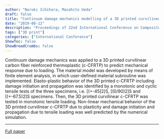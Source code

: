 ```yaml
---
author: "Naruki Ichihara, Masahito Ueda"
draft: false
title: "Continuum damage mechanics modelling of a 3D printed curvilinear CFRTP"
date: "2019-08-12"
description: "Proceedings of 22nd International Conference on Composite Materials"
tags: ["3D print"]
categories: ["International Conference"]
ShowToc: false
ShowBreadCrumbs: false
---
```


Continuum damage mechanics was applied to a 3D printed curvilinear carbon fiber reinforced thermoplastic (c-CFRTP) to predict mechanical response due to loading. The material model was developed by means of finite element analysis, in which user-defined material subroutine was implemented. Elasto-plastic behavior of the 3D printed c-CFRTP including damage initiation and propagation was identified by a monotonic and cyclic tensile tests of the three specimens, i.e. [(+-45]2]S, [(0/90)2]S and [(+-67.5)2]S specimens. Then, the 3D printed curvilinear c-CFRTP was tested in monotonic tensile loading. Non-linear mechanical behavior of the 3D printed curvilinear c-CFRTP due to plasticity and damage initiation and propagation due to tensile loading was well predicted by the numerical simulation.

* * *
[Full paper](https://search.informit.org/doi/10.3316/INFORMIT.888034481545479 "Informit")

